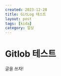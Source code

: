 ```yaml
---
created: 2023-12-28
title: GitLog 테스트
layout: post
tags: [kida]
category: 일상
---
```


# Gitlob 테스트
글을 쓰자!
